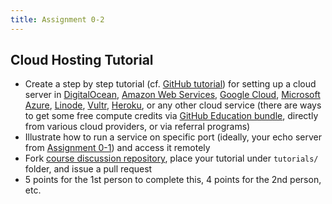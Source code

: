 ```yaml
---
title: Assignment 0-2
---
```


## Cloud Hosting Tutorial

* Create a step by step tutorial (cf. [GitHub tutorial](/slides/lecture-01-github.pdf)) for setting up a cloud server in [DigitalOcean](https://www.digitalocean.com/), [Amazon Web Services](https://aws.amazon.com/), [Google Cloud](https://cloud.google.com/), [Microsoft Azure](https://azure.microsoft.com/en-us/), [Linode](https://www.linode.com/), [Vultr](https://www.vultr.com/), [Heroku](https://www.heroku.com/), or any other cloud service (there are ways to get some free compute credits via [GitHub Education bundle](https://education.github.com/students), directly from various cloud providers, or via referral programs)
* Illustrate how to run a service on specific port (ideally, your echo server from [Assignment 0-1](/assignments/assignment-0-1)) and access it remotely
* Fork [course discussion repository](https://github.com/cs531-f19/discussions), place your tutorial under `tutorials/` folder, and issue a pull request
* 5 points for the 1st person to complete this, 4 points for the 2nd person, etc.
